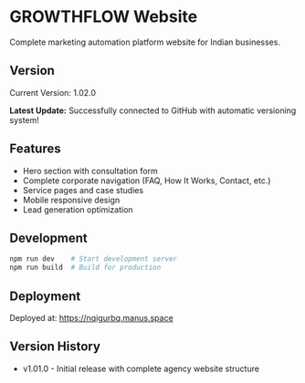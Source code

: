 # GROWTHFLOW Website

Complete marketing automation platform website for Indian businesses.

## Version
Current Version: 1.02.0

**Latest Update:** Successfully connected to GitHub with automatic versioning system!

## Features
- Hero section with consultation form
- Complete corporate navigation (FAQ, How It Works, Contact, etc.)
- Service pages and case studies
- Mobile responsive design
- Lead generation optimization

## Development
```bash
npm run dev    # Start development server
npm run build  # Build for production
```

## Deployment
Deployed at: https://nqigurbq.manus.space

## Version History
- v1.01.0 - Initial release with complete agency website structure

